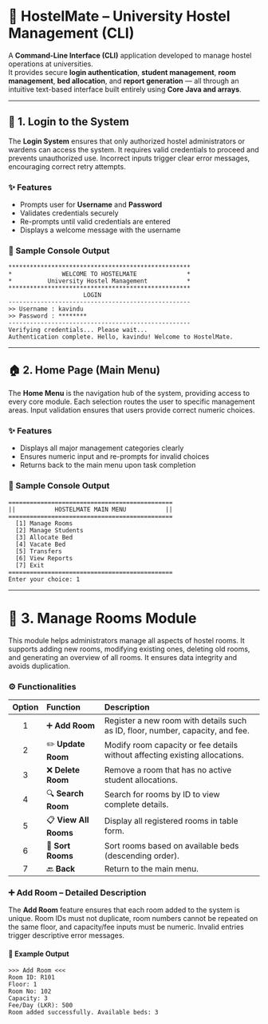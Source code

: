 # 🏨 HostelMate – University Hostel Management (CLI)

A **Command-Line Interface (CLI)** application developed to manage hostel operations at universities.  
It provides secure **login authentication**, **student management**, **room management**, **bed allocation**, and **report generation** — all through an intuitive text-based interface built entirely using **Core Java and arrays**.

---

## 🔐 1. Login to the System

The **Login System** ensures that only authorized hostel administrators or wardens can access the system. It requires valid credentials to proceed and prevents unauthorized use. Incorrect inputs trigger clear error messages, encouraging correct retry attempts.

### ✨ Features
- Prompts user for **Username** and **Password**  
- Validates credentials securely  
- Re-prompts until valid credentials are entered  
- Displays a welcome message with the username

### 💬 Sample Console Output
```
***************************************************
*              WELCOME TO HOSTELMATE              *
*          University Hostel Management           *
***************************************************
                     LOGIN                         
---------------------------------------------------
>> Username : kavindu
>> Password : ********
---------------------------------------------------
Verifying credentials... Please wait...
Authentication complete. Hello, kavindu! Welcome to HostelMate.
```

---

## 🏠 2. Home Page (Main Menu)

The **Home Menu** is the navigation hub of the system, providing access to every core module. Each selection routes the user to specific management areas. Input validation ensures that users provide correct numeric choices.

### ✨ Features
- Displays all major management categories clearly  
- Ensures numeric input and re-prompts for invalid choices  
- Returns back to the main menu upon task completion  

### 💬 Sample Console Output
```
==============================================
||           HOSTELMATE MAIN MENU           ||
==============================================
  [1] Manage Rooms
  [2] Manage Students
  [3] Allocate Bed
  [4] Vacate Bed
  [5] Transfers
  [6] View Reports
  [7] Exit
==============================================
Enter your choice: 1
```

---

# 🏢 3. Manage Rooms Module

This module helps administrators manage all aspects of hostel rooms. It supports adding new rooms, modifying existing ones, deleting old rooms, and generating an overview of all rooms. It ensures data integrity and avoids duplication.

### ⚙️ Functionalities
| Option | Function | Description |
|:--:|:--|:--|
| 1 | ➕ **Add Room** | Register a new room with details such as ID, floor, number, capacity, and fee. |
| 2 | ✏️ **Update Room** | Modify room capacity or fee details without affecting existing allocations. |
| 3 | ❌ **Delete Room** | Remove a room that has no active student allocations. |
| 4 | 🔍 **Search Room** | Search for rooms by ID to view complete details. |
| 5 | 📋 **View All Rooms** | Display all registered rooms in table form. |
| 6 | 🔁 **Sort Rooms** | Sort rooms based on available beds (descending order). |
| 7 | 🔙 **Back** | Return to the main menu. |

### ➕ Add Room – Detailed Description
The **Add Room** feature ensures that each room added to the system is unique. Room IDs must not duplicate, room numbers cannot be repeated on the same floor, and capacity/fee inputs must be numeric. Invalid entries trigger descriptive error messages.

#### 💬 Example Output
```
>>> Add Room <<<
Room ID: R101
Floor: 1
Room No: 102
Capacity: 3
Fee/Day (LKR): 500
Room added successfully. Available beds: 3
```





